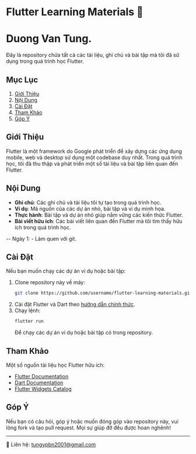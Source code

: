 # Flutter Learning Materials 📱
# Duong Van Tung.
Đây là repository chứa tất cả các tài liệu, ghi chú và bài tập mà tôi đã sử dụng trong quá trình học Flutter.

## Mục Lục
1. [Giới Thiệu](#giới-thiệu)
2. [Nội Dung](#nội-dung)
3. [Cài Đặt](#cài-đặt)
4. [Tham Khảo](#tham-khảo)
5. [Góp Ý](#góp-ý)

## Giới Thiệu

Flutter là một framework do Google phát triển để xây dựng các ứng dụng mobile, web và desktop sử dụng một codebase duy nhất. Trong quá trình học, tôi đã thu thập và phát triển một số tài liệu và bài tập liên quan đến Flutter.

## Nội Dung

- **Ghi chú**: Các ghi chú và tài liệu tôi tự tạo trong quá trình học.
- **Ví dụ**: Mã nguồn của các dự án nhỏ, bài tập và ví dụ minh họa.
- **Thực hành**: Bài tập và dự án nhỏ giúp nắm vững các kiến thức Flutter.
- **Bài viết hữu ích**: Các bài viết liên quan đến Flutter mà tôi tìm thấy hữu ích trong quá trình học.

-- Ngày 1:
    - Làm quen với git.
## Cài Đặt

Nếu bạn muốn chạy các dự án ví dụ hoặc bài tập:

1. Clone repository này về máy:
    ```bash
    git clone https://github.com/username/flutter-learning-materials.git
    ```
2. Cài đặt Flutter và Dart theo [hướng dẫn chính thức](https://flutter.dev/docs/get-started/install).
3. Chạy lệnh:
    ```bash
    flutter run
    ```
    Để chạy các dự án ví dụ hoặc bài tập có trong repository.

## Tham Khảo

Một số nguồn tài liệu học Flutter hữu ích:
- [Flutter Documentation](https://flutter.dev/docs)
- [Dart Documentation](https://dart.dev/guides)
- [Flutter Widgets Catalog](https://flutter.dev/docs/development/ui/widgets)

## Góp Ý

Nếu bạn có câu hỏi, góp ý hoặc muốn đóng góp vào repository này, vui lòng fork và tạo pull request. Mọi sự giúp đỡ đều được hoan nghênh!

---
📧 Liên hệ: tungypbn2001@gmail.com
